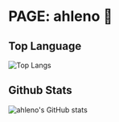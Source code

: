 # PAGE: ahleno 👋

## Top Language
![Top Langs](https://github-readme-stats.vercel.app/api/top-langs/?username=ahleno&layout=compact)


## Github Stats
![ahleno's GitHub stats](https://github-readme-stats.vercel.app/api?username=ahleno&show_icons=true)
